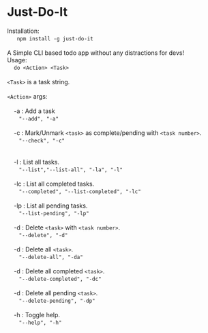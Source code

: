 # Just-Do-It
      
Installation:  
&nbsp;&nbsp;&nbsp;&nbsp;` npm install -g just-do-it` <br/>
<br/>
A Simple CLI based todo app without any distractions for devs!
<br/>
Usage:  
&nbsp;&nbsp;&nbsp;&nbsp;`do <Action> <Task>`<br/>
<br/>
`<Task>` is a task string.<br/>
<br/>
`<Action>` args:  
<br/>
&nbsp;&nbsp;&nbsp;&nbsp;-a  : Add a task <task>  
&nbsp;&nbsp;&nbsp;&nbsp;&nbsp;&nbsp;&nbsp;`"--add", "-a"`  
<br/>
&nbsp;&nbsp;&nbsp;&nbsp;-c  : Mark/Unmark `<task>` as complete/pending with `<task number>`.  
&nbsp;&nbsp;&nbsp;&nbsp;&nbsp;&nbsp;&nbsp;`"--check", "-c"`  
<br/>  
&nbsp;&nbsp;&nbsp;&nbsp;-l  : List all tasks.  
&nbsp;&nbsp;&nbsp;&nbsp;&nbsp;&nbsp;&nbsp;`"--list","--list-all", "-la", "-l"`  
<br/>
&nbsp;&nbsp;&nbsp;&nbsp;-lc : List all completed tasks.  
&nbsp;&nbsp;&nbsp;&nbsp;&nbsp;&nbsp;&nbsp;`"--completed", "--list-completed", "-lc"`  
<br/>
&nbsp;&nbsp;&nbsp;&nbsp;-lp : List all pending tasks.  
&nbsp;&nbsp;&nbsp;&nbsp;&nbsp;&nbsp;&nbsp;`"--list-pending", "-lp"`  
<br/>
&nbsp;&nbsp;&nbsp;&nbsp;-d  : Delete `<task>` with `<task number>`.  
&nbsp;&nbsp;&nbsp;&nbsp;&nbsp;&nbsp;&nbsp;`"--delete", "-d"`  
<br/>
&nbsp;&nbsp;&nbsp;&nbsp;-d  : Delete all `<task>`.  
&nbsp;&nbsp;&nbsp;&nbsp;&nbsp;&nbsp;&nbsp;`"--delete-all", "-da"`  
<br/>
&nbsp;&nbsp;&nbsp;&nbsp;-d  : Delete all completed `<task>`.  
&nbsp;&nbsp;&nbsp;&nbsp;&nbsp;&nbsp;&nbsp;`"--delete-completed", "-dc"`  
<br/>
&nbsp;&nbsp;&nbsp;&nbsp;-d  : Delete all pending `<task>`.  
&nbsp;&nbsp;&nbsp;&nbsp;&nbsp;&nbsp;&nbsp;`"--delete-pending", "-dp"`  
<br/>
&nbsp;&nbsp;&nbsp;&nbsp;-h  : Toggle help.  
&nbsp;&nbsp;&nbsp;&nbsp;&nbsp;&nbsp;&nbsp;`"--help", "-h"`  
